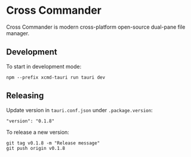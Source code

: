 # Cross Commander

Cross Commander is modern cross-platform open-source dual-pane file manager.

## Development

To start in development mode:

~~~shell
npm --prefix xcmd-tauri run tauri dev
~~~

## Releasing

Update version in `tauri.conf.json` under `.package.version`:

~~~text
"version": "0.1.8"
~~~

To release a new version:

~~~shell
git tag v0.1.8 -m "Release message"
git push origin v0.1.8
~~~
